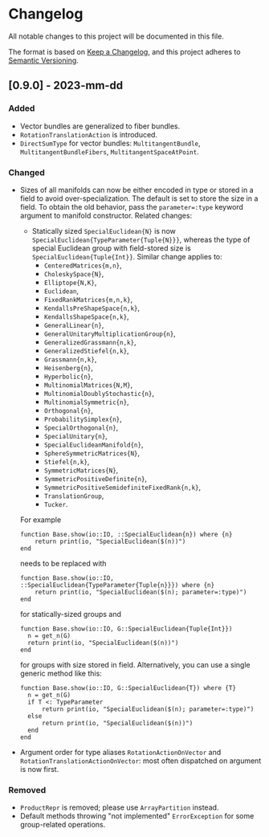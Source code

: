 # Changelog

All notable changes to this project will be documented in this file.

The format is based on [Keep a Changelog](https://keepachangelog.com/en/1.0.0/),
and this project adheres to [Semantic Versioning](https://semver.org/spec/v2.0.0.html).

## [0.9.0] - 2023-mm-dd

### Added

- Vector bundles are generalized to fiber bundles.
- `RotationTranslationAction` is introduced.
- `DirectSumType` for vector bundles: `MultitangentBundle`, `MultitangentBundleFibers`, `MultitangentSpaceAtPoint`.

### Changed

- Sizes of all manifolds can now be either encoded in type or stored in a field to avoid over-specialization.
  The default is set to store the size in a field. To obtain the old behavior, pass the `parameter=:type` keyword
  argument to manifold constructor. Related changes:
  - Statically sized `SpecialEuclidean{N}` is now `SpecialEuclidean{TypeParameter{Tuple{N}}}`, whereas the type of special Euclidean group with field-stored size is `SpecialEuclidean{Tuple{Int}}`. Similar change applies to:
    - `CenteredMatrices{m,n}`,
    - `CholeskySpace{N}`,
    - `Elliptope{N,K}`,
    - `Euclidean`,
    - `FixedRankMatrices{m,n,k}`,
    - `KendallsPreShapeSpace{n,k}`,
    - `KendallsShapeSpace{n,k}`,
    - `GeneralLinear{n}`,
    - `GeneralUnitaryMultiplicationGroup{n}`,
    - `GeneralizedGrassmann{n,k}`,
    - `GeneralizedStiefel{n,k}`,
    - `Grassmann{n,k}`,
    - `Heisenberg{n}`,
    - `Hyperbolic{n}`,
    - `MultinomialMatrices{N,M}`,
    - `MultinomialDoublyStochastic{n}`,
    - `MultinomialSymmetric{n}`,
    - `Orthogonal{n}`,
    - `ProbabilitySimplex{n}`,
    - `SpecialOrthogonal{n}`,
    - `SpecialUnitary{n}`,
    - `SpecialEuclideanManifold{n}`,
    - `SphereSymmetricMatrices{N}`,
    - `Stiefel{n,k}`,
    - `SymmetricMatrices{N}`,
    - `SymmetricPositiveDefinite{n}`,
    - `SymmetricPositiveSemidefiniteFixedRank{n,k}`,
    - `TranslationGroup`,
    - `Tucker`.
  
  For example

  ```{julia}
  function Base.show(io::IO, ::SpecialEuclidean{n}) where {n}
      return print(io, "SpecialEuclidean($(n))")
  end
  ```

  needs to be replaced with

  ```{julia}
  function Base.show(io::IO, ::SpecialEuclidean{TypeParameter{Tuple{n}}}) where {n}
      return print(io, "SpecialEuclidean($(n); parameter=:type)")
  end
  ```

  for statically-sized groups and

  ```{julia}
  function Base.show(io::IO, G::SpecialEuclidean{Tuple{Int}})
    n = get_n(G)
    return print(io, "SpecialEuclidean($(n))")
  end
  ```

  for groups with size stored in field. Alternatively, you can use a single generic method like this:
  
  ```{julia}
  function Base.show(io::IO, G::SpecialEuclidean{T}) where {T}
    n = get_n(G)
    if T <: TypeParameter
        return print(io, "SpecialEuclidean($(n); parameter=:type)")
    else
        return print(io, "SpecialEuclidean($(n))")
    end
  end
  ```

- Argument order for type aliases `RotationActionOnVector` and `RotationTranslationActionOnVector`: most often dispatched on argument is now first.

### Removed

- `ProductRepr` is removed; please use `ArrayPartition` instead.
- Default methods throwing "not implemented" `ErrorException` for some group-related operations.
